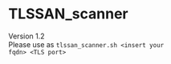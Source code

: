 # TLSSAN_scanner <br>
Version 1.2<br>
Please use as <code>tlssan_scanner.sh \<insert your fqdn\> \<TLS port\></code><br>
